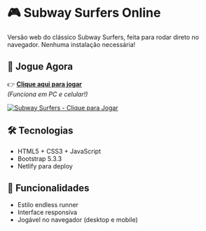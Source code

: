 # 🎮 Subway Surfers Online

Versão web do clássico Subway Surfers, feita para rodar direto no navegador. Nenhuma instalação necessária!

## 🚀 Jogue Agora

👉 **[Clique aqui para jogar]((https://sitedejogo.netlify.app/))**  
*(Funciona em PC e celular!)*

[![Subway Surfers - Clique para Jogar](https://i.imgur.com/Wn8HsS0.png)](https://sitedejogo.netlify.app)
<!-- Substitua esse link da imagem por um print do seu site! -->

## 🛠️ Tecnologias
- HTML5 + CSS3 + JavaScript
- Bootstrap 5.3.3
- Netlify para deploy

## 📱 Funcionalidades
- Estilo endless runner
- Interface responsiva
- Jogável no navegador (desktop e mobile)
